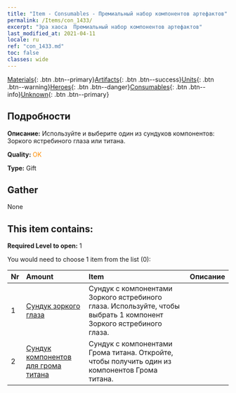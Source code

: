 ```yaml
---
title: "Item - Consumables - Премиальный набор компонентов артефактов"
permalink: /Items/con_1433/
excerpt: "Эра хаоса  Премиальный набор компонентов артефактов"
last_modified_at: 2021-04-11
locale: ru
ref: "con_1433.md"
toc: false
classes: wide
---
```

 [Materials](/ru/Items/){: .btn .btn--primary}[Artifacts](/ru/Items/Artifacts/){: .btn .btn--success}[Units](/ru/Items/Units/){: .btn .btn--warning}[Heroes](/ru/Items/Heroes/){: .btn .btn--danger}[Consumables](/ru/Items/Consumables/){: .btn .btn--info}[Unknown](/ru/Items/Unknown/){: .btn .btn--primary}

## Подробности
 **Описание:** Используйте и выберите один из сундуков компонентов: Зоркого ястребиного глаза или титана.

 **Quality:** <span style="color: #FF8C00">OK</span>

 **Type:** Gift

## Gather

  None

## This item contains:

 **Required Level to open:** 1

 You would need to choose 1 item from the list (0):

  | Nr | Amount |     Item    | Описание |
  |:---|:-------|:------------|:-----------:|
  | 1 | [Сундук зоркого глаза](/ru/Items/con_1349/) | Сундук с компонентами Зоркого ястребиного глаза. Используйте, чтобы выбрать 1 компонент Зоркого ястребиного глаза. | 
  | 2 | [Сундук компонентов для грома титана](/ru/Items/con_1343/) | Сундук с компонентами Грома титана. Откройте, чтобы получить один из компонентов Грома титана. | 
